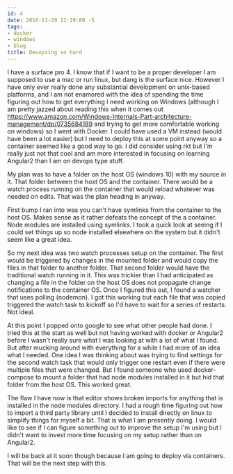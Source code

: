 ```yaml
---
id: 4
date: 2016-11-29 12:19:00 -5
tags:
- docker
- windows
- blog
title: Devopsing so hard
---
```

I have a surface pro 4. I know that if I want to be a proper developer I am
supposed to use a mac or run linux, but dang is the surface nice. However I have
only ever really done any substantial development on unix-based platforms, and
I am not enamored with the idea of spending the time figuring out how to get
everything I need working on Windows (although I am pretty jazzed about reading
this when it comes out https://www.amazon.com/Windows-Internals-Part-architecture-management/dp/0735684189
and trying to get more comfortable working on windows) so I went with Docker.
I could have used a VM instead (would have been a lot easier) but I need to
deploy this at some point anyway so a container seemed like a good way to go.
I did consider using rkt but I'm really just not that cool and am more
interested in focusing on learning Angular2 than I am on devops type stuff.

My plan was to have a folder on the host OS (windows 10) with my source in it.
That folder between the host OS and the container. There would be a watch
process running on the container that would reload whatever was needed on edits.
That was the plan heading in anyway.

First bump I ran into was you can't have symlinks from the container to the
host OS. Makes sense as it rather defeats the concept of the a container. Node
modules are installed using symlinks. I took a quick look at seeing if I could
set things up so node installed elsewhere on the system but it didn't seem like
a great idea.

So my next idea was two watch processes setup on the container. The first would
be triggered by changes in the mounted folder and would copy the files in that
folder to another folder. That second folder would have the traditional watch
running in it. This was trickier than I had anticipated as changing a file in
the folder on the host OS does not propagate change notifications to the
container OS. Once I figured this out, I found a watcher that uses polling
(nodemon). I got this working but each file that was copied triggered the
watch task to kickoff so I'd have to wait for a series of restarts. Not ideal.

At this point I popped onto google to see what other people had done. I tried
this at the start as well but not having worked with docker or Angular2 before
I wasn't really sure what I was looking at with a lot of what I found. But after
mucking around with everything for a while I had more of an idea what I needed.
One idea I was thinking about was trying to find settings for the second watch
task that would only trigger one restart even if there were multiple files that
were changed. But I found someone who used docker-compose to mount a folder that
had node modules installed in it but hid that folder from the host OS. This
worked great.

The flaw I have now is that editor shows broken imports for anything that is
installed in the node modules directory. I had a rough time figuring out how to
import a third party library until I decided to install directly on linux to
simplify things for myself a bit. That is what I am presently doing. I would
like to see if I can figure something out to improve the setup I'm using but
I didn't want to invest more time focusing on my setup rather than on Angular2.

I will be back at it soon though because I am going to deploy via containers.
That will be the next step with this.
